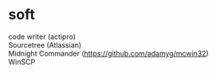 # soft

code writer (actipro)  
Sourcetree (Atlassian)  
Midnight Commander (https://github.com/adamyg/mcwin32)  
WinSCP
